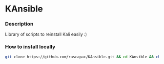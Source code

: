 # KAnsible


### Description
Library of scripts to reinstall Kali easily :)

### How to install locally
```sh
git clone https://github.com/rascapac/KAnsible.git && cd KAnsible && chmod +x install.sh && sudo ./install.sh
```
